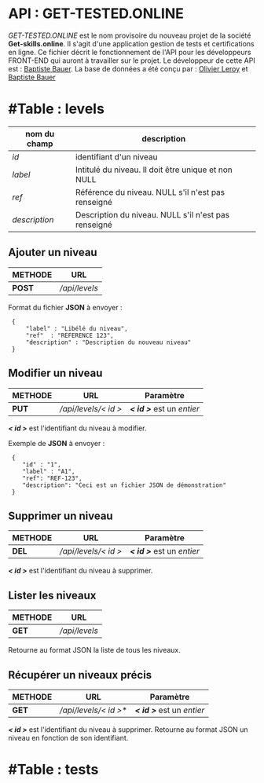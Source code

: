 # API : GET-TESTED.ONLINE

*GET-TESTED.ONLINE* est le nom provisoire du nouveau projet de la société **Get-skills.online**.
Il s'agit d'une application gestion de tests et certifications en ligne. 
Ce fichier décrit le fonctionnement de l'API pour les développeurs FRONT-END qui auront à travailler sur le projet. 
Le développeur de cette API est : [Baptiste Bauer](mailto:bbauer02@gmail.com).
La base de données a été conçu par : [Olivier Leroy](mailto:o.leroy@yahoo.fr) et [Baptiste Bauer](mailto:bbauer02@gmail.com)

# #Table : levels
| nom du champ| description|
|--|--|
| *id* | identifiant d'un niveau|
| *label* | Intitulé du niveau. Il doit être unique et non NULL|
| *ref*| Référence du niveau. NULL s'il n'est pas renseigné|
| *description*| Description du niveau. NULL s'il n'est pas renseigné|


##  Ajouter un niveau

|METHODE|URL|
|--|--|
|  **POST** | */api/levels* |

Format du fichier **JSON** à envoyer :

     {
         "label" : "Libélé du niveau",
    	 "ref"  : "REFERENCE 123",
    	 "description" : "Description du nouveau niveau"
     }

##  Modifier un niveau

|METHODE|URL|Paramètre |
|--|--|--|
|  **PUT** | */api/levels/< id >* |***< id >*** est un *entier* |
***< id >*** est l'identifiant du niveau à modifier.

Exemple de **JSON** à envoyer : 

     {
        "id" : "1",
    	"label" : "A1",
    	"ref": "REF-123",
        "description": "Ceci est un fichier JSON de démonstration"
     }

##  Supprimer un niveau

|METHODE|URL|Paramètre |
|--|--|--|
|  **DEL** | */api/levels/< id >* |***< id >*** est un *entier* |
***< id >*** est l'identifiant du niveau à supprimer.

##  Lister les niveaux
|METHODE|URL|
|--|--|
|  **GET** | */api/levels* |

Retourne au format JSON la liste de tous les niveaux.

##  Récupérer un niveaux précis
|METHODE|URL| Paramètre |
|--|--|--|
|  **GET** | */api/levels/< id >** | ***< id >*** est un *entier* |

***< id >*** est l'identifiant du niveau à supprimer.
Retourne au format JSON un niveau en fonction de son identifiant. 


# #Table : tests

